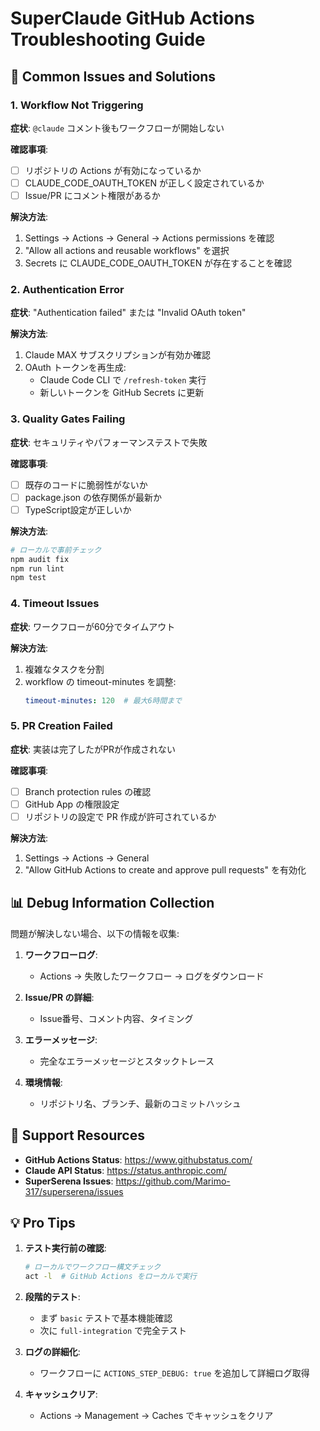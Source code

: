 # SuperClaude GitHub Actions Troubleshooting Guide

## 🚨 Common Issues and Solutions

### 1. Workflow Not Triggering

**症状**: `@claude` コメント後もワークフローが開始しない

**確認事項**:
- [ ] リポジトリの Actions が有効になっているか
- [ ] CLAUDE_CODE_OAUTH_TOKEN が正しく設定されているか
- [ ] Issue/PR にコメント権限があるか

**解決方法**:
1. Settings → Actions → General → Actions permissions を確認
2. "Allow all actions and reusable workflows" を選択
3. Secrets に CLAUDE_CODE_OAUTH_TOKEN が存在することを確認

### 2. Authentication Error

**症状**: "Authentication failed" または "Invalid OAuth token"

**解決方法**:
1. Claude MAX サブスクリプションが有効か確認
2. OAuth トークンを再生成:
   - Claude Code CLI で `/refresh-token` 実行
   - 新しいトークンを GitHub Secrets に更新

### 3. Quality Gates Failing

**症状**: セキュリティやパフォーマンステストで失敗

**確認事項**:
- [ ] 既存のコードに脆弱性がないか
- [ ] package.json の依存関係が最新か
- [ ] TypeScript設定が正しいか

**解決方法**:
```bash
# ローカルで事前チェック
npm audit fix
npm run lint
npm test
```

### 4. Timeout Issues

**症状**: ワークフローが60分でタイムアウト

**解決方法**:
1. 複雑なタスクを分割
2. workflow の timeout-minutes を調整:
   ```yaml
   timeout-minutes: 120  # 最大6時間まで
   ```

### 5. PR Creation Failed

**症状**: 実装は完了したがPRが作成されない

**確認事項**:
- [ ] Branch protection rules の確認
- [ ] GitHub App の権限設定
- [ ] リポジトリの設定で PR 作成が許可されているか

**解決方法**:
1. Settings → Actions → General
2. "Allow GitHub Actions to create and approve pull requests" を有効化

## 📊 Debug Information Collection

問題が解決しない場合、以下の情報を収集:

1. **ワークフローログ**:
   - Actions → 失敗したワークフロー → ログをダウンロード

2. **Issue/PR の詳細**:
   - Issue番号、コメント内容、タイミング

3. **エラーメッセージ**:
   - 完全なエラーメッセージとスタックトレース

4. **環境情報**:
   - リポジトリ名、ブランチ、最新のコミットハッシュ

## 🔗 Support Resources

- **GitHub Actions Status**: https://www.githubstatus.com/
- **Claude API Status**: https://status.anthropic.com/
- **SuperSerena Issues**: https://github.com/Marimo-317/superserena/issues

## 💡 Pro Tips

1. **テスト実行前の確認**:
   ```bash
   # ローカルでワークフロー構文チェック
   act -l  # GitHub Actions をローカルで実行
   ```

2. **段階的テスト**:
   - まず `basic` テストで基本機能確認
   - 次に `full-integration` で完全テスト

3. **ログの詳細化**:
   - ワークフローに `ACTIONS_STEP_DEBUG: true` を追加して詳細ログ取得

4. **キャッシュクリア**:
   - Actions → Management → Caches でキャッシュをクリア